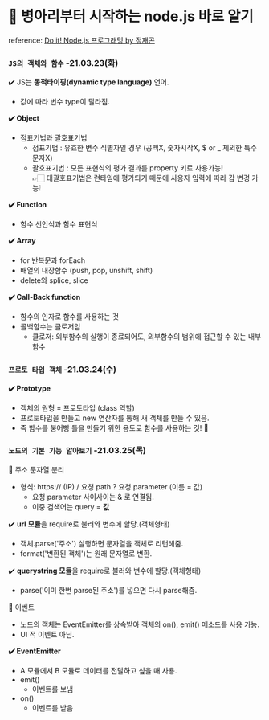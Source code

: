 # 🐥 병아리부터 시작하는 node.js 바로 알기
reference: [Do it! Node.js 프로그래밍 by 정재곤](https://edu.goorm.io/lecture/12534/저자-직강-do-it-node-js-프로그래밍)<br>

### `JS의 객체와 함수` -21.03.23(화)

✔️ JS는 **동적타이핑(dynamic type language)** 언어.<br>
+ 값에 따라 변수 type이 달라짐.

**✔️ Object**
+ 점표기법과 괄호표기법
  + 점표기법 : 유효한 변수 식별자일 경우 (공백X, 숫자시작X, $ or _ 제외한 특수 문자X)<br>
  + 괄호표기법 : 모든 표현식의 평가 결과를 property 키로 사용가능❕<br>
	👉🏻 대괄호표기법은 런타임에 평가되기 때문에 사용자 입력에 따라 갑 변경 가능❕<br>

**✔️ Function**
+ 함수 선언식과 함수 표현식

**✔️ Array**
+ for 반복문과 forEach
+ 배열의 내장함수 (push, pop, unshift, shift)
+ delete와 splice, slice

**✔️ Call-Back function**
+ 함수의 인자로 함수를 사용하는 것
+ 콜백함수는 클로저임
	+ 클로저: 외부함수의 실행이 종료되어도, 외부함수의 범위에 접근할 수 있는 내부함수

### `프로토 타입 객체` -21.03.24(수)

**✔️ Prototype**
+ 객체의 원형 = 프로토타입 (class 역할)
+ 프로토타입을 만들고 new 연산자를 통해 새 객체를 만들 수 있음.
+ 즉 함수를 붕어빵 틀을 만들기 위한 용도로 함수를 사용하는 것! 🤪

### `노드의 기본 기능 알아보기` -21.03.25(목)

👾 주소 문자열 분리

+ 형식: https:// (IP) / 요청 path ? 요청 parameter (이름 = 값)
	+ 요청 parameter 사이사이는 & 로 연결됨.
	+ 이중 검색어는 query = **값**

✔️ **url 모듈**을 require로 불러와 변수에 할당.(객체형태)
+ 객체.parse('주소') 실행하면 문자열을 객체로 리턴해줌.
+ format('변환된 객체')는 원래 문자열로 변환.

✔️ **querystring 모듈**을 require로 불러와 변수에 할당.(객체형태)
+ parse('이미 한번 parse된 주소')를 넣으면 다시 parse해줌.

👾 이벤트
+ 노드의 객체는 EventEmitter를 상속받아 객체의 on(), emit() 메소드를 사용 가능.
+ UI 적 이벤트 아님.

**✔️ EventEmitter**
+ A 모듈에서 B 모듈로 데이터를 전달하고 싶을 때 사용.
+ emit()
	+ 이벤트를 보냄
+ on()
	+ 이벤트를 받음








